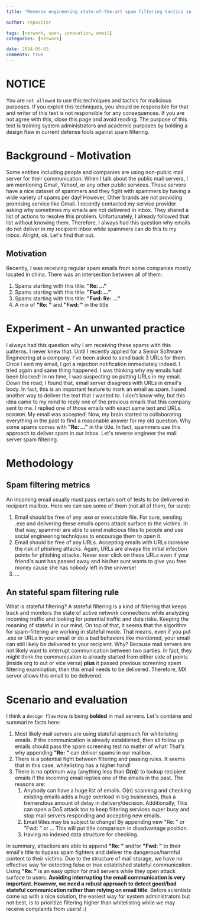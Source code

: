 ```yaml
---
title: "Reverse engineering state-of-the-art spam filtering tactics in real world example"

author: repozitor

tags: [network, span, innovation, email]
categories: [network]

date: 2024-05-03
comments: true
---
```

# NOTICE
You are ``not allowed`` to use this techniques and tactics for malicious purposes. If you exploit this techniques, you should be responsible for that and writer of this text is not responsible for any consequences. If you are not agree with this, close this page and avoid reading. The purpose of this text is training system administrators and academic purposes by bolding a design flaw in current defense tools against spam filtering. 

# Background - Motivation
Some entities including people and companies are using non-public mail server for their communication. When I talk about the public mail servers, I am mentioning Gmail, Yahoo!, or any other public services. These servers have a nice dataset of spammers and they fight with spammers by having a wide variety of spams per day! However, Other brands are not providing promising service like Gmail. I recently contacted my service provider asking why sometimes my emails are not delivered in inbox. They shared a list of actions to resolve this problem. Unfortunately, I already followed that list without knowing them. Therefore, I always had this question why emails do not deliver in my recipient inbox while spammers can do this to my inbox. Alright, ok. Let's find that out.

## Motivation
Recently, I was receiving regular spam emails from some companies mostly located in china. There was an intersection between all of them:
1. Spams starting with this title: **"Re: ..."**
2. Spams starting with this title: **"Fwd: ..."**
3. Spams starting with this title: **"Fwd: Re: ..."**
4. A mix of **"Re: "** and **"Fwd: "** in the title


# Experiment - An unwanted practice
I always had this question why I am receiving these spams with this patterns. I never knew that. Until I recently applied for a Senior Software Engineering at a company. I've been asked to send back 3 URLs for them. Once I sent my email, I got a rejection notification immediately indeed. I tried again and same thing happened. I was thinking why my emails had been blocked! In no time, I was suspecting on putting URLs in my email. Down the road, I found that, email server disagrees with URLs in email's body. In fact, this is an important feature to mark an email as spam. I used another way to deliver the text that I wanted to. I don't know why, but this idea came to my mind to reply one of the previous emails that this company sent to me. I replied one of those emails with exact same text and URLs. ``BOOOOOM``. My email was accepted! Now, my brain started to collaborating everything in the past to find a reasonable answer for my old question. Why some spams comes with **"Re: ..."** in the title. In fact, spammers use this approach to deliver spam in our inbox. Let's reverse engineer the mail server spam filtering.

# Methodology
## Spam filtering metrics
An incoming email usually must pass certain sort of tests to be delivered in recipient mailbox. Here we can see some of them (not all of them, for sure):
1. Email should be free of any .exe or executable file. For sure, sending .exe and delivering these emails opens attack surface to the victims. In that way, spammer are able to send malicious files to people and use social engineering techniques to encourage them to open it.
2. Email should be free of any URLs. Accepting emails with URLs increase the risk of phishing attacks. Again, URLs are always the initial infection points for phishing attacks. Never ever click on these URLs even if your friend's aunt has passed away and his/her aunt wants to give you free money cause she has nobody left in the universe!
3. ...

## An stateful spam filtering rule
What is stateful filtering? A stateful filtering is a kind of filtering that keeps track and monitors the state of active network connections while analyzing incoming traffic and looking for potential traffic and data risks. Keeping the meaning of stateful in our mind, On top of that, it seems that the algorithm for spam-filtering are working in stateful mode. That means, even if you put .exe or URLs in your email or do a bad behaviors like mentioned, your email can still likely be delivered to your recipient. Why? Because mail servers are not likely want to interrupt communication between two parties. In fact, they might think the communication is already started from either side of points (inside org to out or vice versa) **plus** it passed previous screening spam filtering examination, then this email needs to be delivered. Therefore, MX server allows this email to be delivered.

# Scenario and evaluation
I think a ``design flaw`` now is being **bolded** in mail servers. Let's combine and summarize facts here:
1. Most likely mail servers are using stateful approach for whitelisting emails. If the communication is already established, then all follow up emails should pass the spam screening test no matter of what! That's why appending **"Re: "** can deliver spams in our mailbox.
2. There is a potential fight between filtering and passing rules. It seems that in this case, whitelisting has a higher hand!
3. There is no optimum way (anything less than __O(n)__) to lookup recipient emails if the incoming email replies one of the emails in the past. The reasons are:
   1. Anybody can have a huge list of emails. O(n) scanning and checking existing emails adds a huge overload in big businesses, thus a tremendous amount of delay in delivery/decision. Additionally, This can open a DoS attack too to keep filtering services super busy and stop mail servers responding and accepting new emails.
   2. Email titles may be subject to change! By appending new "Re: " or "Fwd: " or ... This will put title comparison in disadvantage position.
   3. Having no indexed data structure for checking.

In summary, attackers are able to append **"Re: "** and/or **"Fwd: "** to their email's title to bypass spam fighters and deliver the dangerous/harmful content to their victims. Due to the structure of mail storage, we have no effective way for detecting false or true established stateful communication. Using **"Re: "** is an easy option for mail servers while they open attack surface to users. **Avoiding interrupting the email communication is very important. However, we need a robust approach to detect good/bad stateful communication rather than relying on email title**. Before scientists come up with a nice solution, the easiest way for system administrators but not best, is to prioritize filtering higher than whitelisting while we may receive complaints from users! :(
